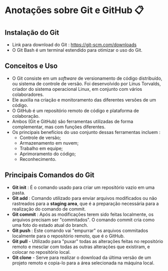 # Anotações sobre Git e GitHub :clipboard:

## Instalação do Git

- Link para download do Git : https://git-scm.com/downloads
- O Git Bash é um terminal estendido para otimizar o uso do Git. 

## Conceitos e Uso

- O Git consiste em um _software_ de versionamento de código distribuído, ou sistema de controle de versão. Foi desenvolvido por Linus Torvalds, criador do sistema operacional Linux, em conjunto com vários colaboradores.
- Ele auxilia na criação e monitoramento das diferentes versões de um código.
- O GitHub é um repositório remoto de código e plataforma de colaboração. 
- Ambos (Git e GitHub) são ferramentas utilizadas de forma complementar, mas com funções diferentes.
- Os principais benefícios do uso conjunto dessas ferramentas incluem :
  - Controle de versão;
  - Armazenamento em nuvem;
  - Trabalho em equipe;
  - Aprimoramento do código;
  - Reconhecimento. 

## Principais Comandos do Git

- **Git init** : É o comando usado para criar um repositório vazio em uma pasta.
- **Git add** : Comando utilizado para enviar arquivos modificados ou não rastreados para a **staging area**, que é a preparação necessária para a realização do comando de commit.
- **Git commit** : Após as modificações terem sido feitas localmente, os arquivos precisam ser "commitados". O comando commit cria como uma foto do estado atual do branch.
- **Git push** : Este comando vai "empurrar" os arquivos commitados localmente para o repositório remoto, que é o GitHub. 
- **Git pull** - Utilizado para "puxar" todas as alterações feitas no repositório remoto e mesclar com todas as outras alterações que existiram, e colocar no repositório local.
- **Git clone** - Serve para realizar o download da última versão de um projeto remoto e copia-lo para a área selecionada na máquina local.











  



   


